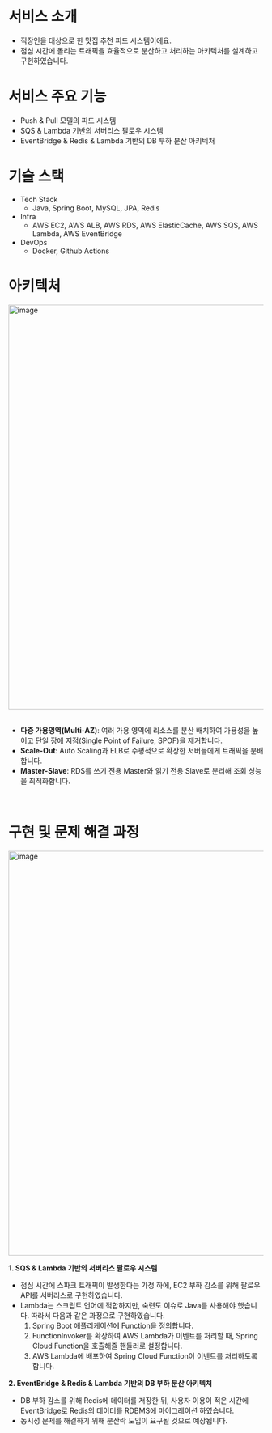 # 서비스 소개

- 직장인을 대상으로 한 맛집 추천 피드 시스템이에요.
- 점심 시간에 몰리는 트래픽을 효율적으로 분산하고 처리하는 아키텍처를 설계하고 구현하였습니다.

# 서비스 주요 기능

- Push & Pull 모델의 피드 시스템
- SQS & Lambda 기반의 서버리스 팔로우 시스템
- EventBridge & Redis & Lambda 기반의 DB 부하 분산 아키텍처

# 기술 스택
- Tech Stack
  - Java, Spring Boot, MySQL, JPA, Redis
- Infra
  - AWS EC2, AWS ALB, AWS RDS, AWS ElasticCache, AWS SQS, AWS Lambda, AWS EventBridge
- DevOps
  - Docker, Github Actions
 
# 아키텍처

<img src="https://github.com/user-attachments/assets/7c18e25c-a49e-4de1-8c36-814c3a58ddee" alt="image" width="800"> <br><br>

- **다중 가용영역(Multi-AZ)**: 여러 가용 영역에 리소스를 분산 배치하여 가용성을 높이고 단일 장애 지점(Single Point of Failure, SPOF)을 제거합니다. <br>
- **Scale-Out**: Auto Scaling과 ELB로 수평적으로 확장한 서버들에게 트래픽을 분배합니다. <br>
- **Master-Slave**: RDS를 쓰기 전용 Master와 읽기 전용 Slave로 분리해 조회 성능을 최적화합니다.


<br>


# 구현 및 문제 해결 과정

<img src="https://github.com/user-attachments/assets/0b39ac89-02c0-4b4e-b4dd-24598b23d233" alt="image" width="800">


**1. SQS & Lambda 기반의 서버리스 팔로우 시스템**

- 점심 시간에 스파크 트래픽이 발생한다는 가정 하에, EC2 부하 감소를 위해 팔로우 API를 서버리스로 구현하였습니다.
- Lambda는 스크립트 언어에 적합하지만, 숙련도 이슈로 Java를 사용해야 했습니다. 따라서 다음과 같은 과정으로 구현하였습니다.
  1.	Spring Boot 애플리케이션에 Function을 정의합니다.
  2.	FunctionInvoker를 확장하여 AWS Lambda가 이벤트를 처리할 때, Spring Cloud Function을 호출해줄 핸들러로 설정합니다.
  3.	AWS Lambda에 배포하여 Spring Cloud Function이 이벤트를 처리하도록 합니다.


**2. EventBridge & Redis & Lambda 기반의 DB 부하 분산 아키텍처**

- DB 부하 감소를 위해 Redis에 데이터를 저장한 뒤, 사용자 이용이 적은 시간에 EventBridge로 Redis의 데이터를 RDBMS에 마이그레이션 하였습니다.
- 동시성 문제를 해결하기 위해 분산락 도입이 요구될 것으로 예상됩니다.






